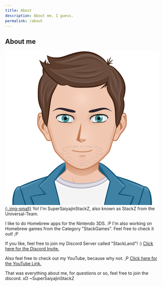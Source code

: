 ```yaml
---
title: About
description: About me, I guess.
permalink: /about
---
```


## About me
[![StackZ-Avatar-Image](/assets/images/stackz.png){:.img-small}](/assets/images/stackz.png)
Yo! I'm SuperSaiyajinStackZ, also known as StackZ from the Universal-Team.

I like to do Homebrew apps for the Nintendo 3DS. :P I'm also working on Homebrew games from the Category "StackGames". Feel free to check it out! ;P

If you like, feel free to join my Discord Server called "StackLand"! :) [Click here for the Discord Invite.](https://discord.gg/UrHM5Rj)

Also feel free to check out my YouTube, because why not. ;P [Click here for the YouTube Link.](https://www.youtube.com/channel/UCK3bn7C1WSCZClokhdg4BVw)

That was everything about me, for questions or so, feel free to join the discord. xD ~SuperSaiyajinStackZ